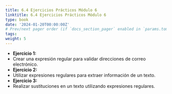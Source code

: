 ```yaml
---
title: 6.4 Ejercicios Prácticos Módulo 6
linktitle: 6.4 Ejercicios Prácticos Módulo 6
type: book
date: '2024-01-20T00:00:00Z'
# Prev/next pager order (if `docs_section_pager` enabled in `params.toml`)
tags: 
weight: 5
---
```


- **Ejercicio 1:**
- Crear una expresión regular para validar direcciones de correo electrónico.
- **Ejercicio 2:**
- Utilizar expresiones regulares para extraer información de un texto.
- **Ejercicio 3:**
- Realizar sustituciones en un texto utilizando expresiones regulares.
